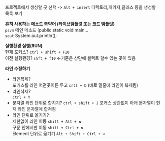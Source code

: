 프로젝트에서 생성할 곳 선택 -> `Alt + insert` 디렉토리,패키지,클래스 등을 생성할 목록 보기

**흔히 사용하는 메소드 축약어 (라이브탬플릿 또는 코드 탬플릿)**   
`psvm` 메인 메소드 (public static void main...   
`sout` System.out.println();
   
**실행환경 실행(RUN)**      
현재 포커스? `ctrl + shift + F10`   
이전 실행환경? `shft + f10` <-기준은 상단에 셀렉트 할수 있는 곳이 있음
   
**라인 수정하기**
- 라인복제?    
포커스를 라인 어떤곳이든 두고 `crtl + D` (바로 밑줄에 라인이 복제됨)      
- 라인삭제?     
`ctrl + Y`      
- 문자열 라인 단위로 합치기?
`ctrl + shift + J` 포커스 상관없이 아래 문자열이 현재 라인 문자열에 합쳐짐      
- 라인 단위로 옮기기?    
제한없이 라인 이동 `shift + Alt + ⇅`    
구문 안에서만 이동 `shift + Ctrl + ⇅`    
Element 단위로 옮기기 `Alt + Shift + Ctrl + ⇄`   
